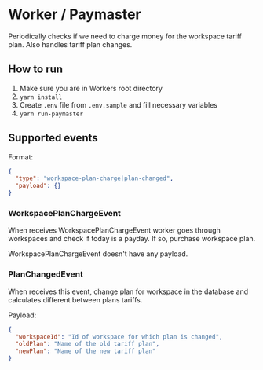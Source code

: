 # Worker / Paymaster

Periodically checks if we need to charge money for the workspace tariff plan.
Also handles tariff plan changes.

## How to run

1. Make sure you are in Workers root directory
2. `yarn install`
3. Create `.env` file from `.env.sample` and fill necessary variables
3. `yarn run-paymaster`

## Supported events

Format: 

```json
{
  "type": "workspace-plan-charge|plan-changed",
  "payload": {}
}
```

### WorkspacePlanChargeEvent

When receives WorkspacePlanChargeEvent worker goes through workspaces and check if today is a payday.
If so, purchase workspace plan. 

WorkspacePlanChargeEvent doesn't have any payload.

### PlanChangedEvent

When receives this event, change plan for workspace in the database and calculates different between plans tariffs.

Payload:
```json
{
  "workspaceId": "Id of workspace for which plan is changed",
  "oldPlan": "Name of the old tariff plan",
  "newPlan": "Name of the new tariff plan"
}
```
